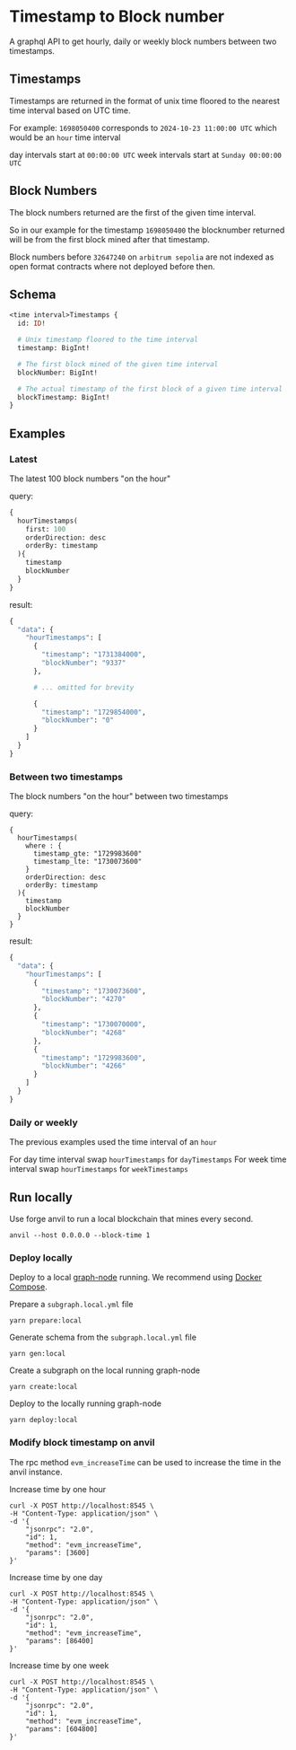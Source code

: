 # Timestamp to Block number

A graphql API to get hourly, daily or weekly block numbers between two timestamps.

## Timestamps
Timestamps are returned in the format of unix time floored to the nearest time interval based on UTC time.

For example:
`1698050400` corresponds to `2024-10-23 11:00:00 UTC` which would be an `hour` time interval

day intervals start at `00:00:00 UTC`
week intervals start at `Sunday 00:00:00 UTC`


## Block Numbers
The block numbers returned are the first of the given time interval.

So in our example for the timestamp `1698050400` the blocknumber returned will be from the first block mined after that timestamp.

Block numbers before `32647240` on `arbitrum sepolia` are not indexed as open format contracts where not deployed before then.

## Schema
```graphql
<time interval>Timestamps {
  id: ID!

  # Unix timestamp floored to the time interval
  timestamp: BigInt!

  # The first block mined of the given time interval
  blockNumber: BigInt!

  # The actual timestamp of the first block of a given time interval
  blockTimestamp: BigInt!
}
```

## Examples

### Latest
The latest 100 block numbers "on the hour"

query:
```graphql
{
  hourTimestamps(
    first: 100
    orderDirection: desc
    orderBy: timestamp
  ){
    timestamp
    blockNumber
  }
}
```
result:
```graphql
{
  "data": {
    "hourTimestamps": [
      {
        "timestamp": "1731384000",
        "blockNumber": "9337"
      },

      # ... omitted for brevity

      {
        "timestamp": "1729854000",
        "blockNumber": "0"
      }
    ]
  }
}
```

### Between two timestamps
The block numbers "on the hour" between two timestamps

query:
```
{
  hourTimestamps(
    where : {
      timestamp_gte: "1729983600"
      timestamp_lte: "1730073600"
    }
    orderDirection: desc
    orderBy: timestamp
  ){
    timestamp
    blockNumber
  }
}
```
result:
```graphql
{
  "data": {
    "hourTimestamps": [
      {
        "timestamp": "1730073600",
        "blockNumber": "4270"
      },
      {
        "timestamp": "1730070000",
        "blockNumber": "4268"
      },
      {
        "timestamp": "1729983600",
        "blockNumber": "4266"
      }
    ]
  }
}
```
### Daily or weekly

The previous examples used the time interval of an `hour`

For day time interval swap `hourTimestamps` for `dayTimestamps`
For week time interval swap `hourTimestamps` for `weekTimestamps`

## Run locally

Use forge anvil to run a local blockchain that mines every second.
```
anvil --host 0.0.0.0 --block-time 1
```

### Deploy locally

Deploy to a local [graph-node](https://github.com/graphprotocol/graph-node) running. We recommend using [Docker Compose](https://github.com/graphprotocol/graph-node/tree/master/docker#docker-compose).

Prepare a `subgraph.local.yml` file
```
yarn prepare:local
```
Generate schema from the `subgraph.local.yml` file
```
yarn gen:local
```
Create a subgraph on the local running graph-node
```
yarn create:local
```
Deploy to the locally running graph-node
```
yarn deploy:local
```

### Modify block timestamp on anvil

The rpc method `evm_increaseTime` can be used to increase the time in the anvil instance.

Increase time by one hour
```
curl -X POST http://localhost:8545 \
-H "Content-Type: application/json" \
-d '{
    "jsonrpc": "2.0",
    "id": 1,
    "method": "evm_increaseTime",
    "params": [3600]
}'
```

Increase time by one day
```
curl -X POST http://localhost:8545 \
-H "Content-Type: application/json" \
-d '{
    "jsonrpc": "2.0",
    "id": 1,
    "method": "evm_increaseTime",
    "params": [86400]
}'
```

Increase time by one week
```
curl -X POST http://localhost:8545 \
-H "Content-Type: application/json" \
-d '{
    "jsonrpc": "2.0",
    "id": 1,
    "method": "evm_increaseTime",
    "params": [604800]
}'
```